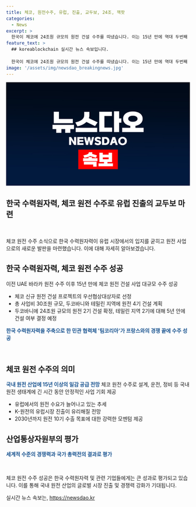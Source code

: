 ```yaml
---
title: 체코, 원전수주, 유럽, 진출, 교두보, 24조, 잭팟
categories:
  - News
excerpt: >
  한국이 체코에 24조원 규모의 원전 건설 수주를 따냈습니다. 이는 15년 만에 역대 두번째 원전 수출로, 한국형 원전의 유럽 진출 가능성을 열었습니다. 한국 건설사 팀코리아가 입찰에 참가해 성공했으며, 이번 수주를 통해 15년 이상 일감이 확보될 것으로 전망되며, 유럽시장 진출이 유리해졌다는 기대가 있습니다. 산업통상자원부는 이를 2030년까지의 원전 10기 수출 목표 달성에 큰 도움이 될 것으로 평가했습니다.
feature_text: >
  ## koreablockchain 실시간 뉴스 속보입니다.

  한국이 체코에 24조원 규모의 원전 건설 수주를 따냈습니다. 이는 15년 만에 역대 두번째 원전 수출로, 한국형 원전의 유럽 진출 가능성을 열었습니다. 한국 건설사 팀코리아가 입찰에 참가해 성공했으며, 이번 수주를 통해 15년 이상 일감이 확보될 것으로 전망되며, 유럽시장 진출이 유리해졌다는 기대가 있습니다. 산업통상자원부는 이를 2030년까지의 원전 10기 수출 목표 달성에 큰 도움이 될 것으로 평가했습니다.
image: '/assets/img/newsdao_breakingnews.jpg'
---
```


<p><img src="/assets/img/newsdao_breakingnews.jpg" alt="koreablockchain 속보" /></p>

<h2>한국 수력원자력, 체코 원전 수주로 유럽 진출의 교두보 마련</h2>

<p data-ke-size="size16">&nbsp;</p>

<p>체코 원전 수주 소식으로 한국 수력원자력이 유럽 시장에서의 입지를 굳히고 원전 사업으로의 새로운 발판을 마련했습니다. 이에 대해 자세히 알아보겠습니다.</p>

<h2 data-ke-size="size26">한국 수력원자력, 체코 원전 수주 성공</h2>

<p>이전 UAE 바라카 원전 수주 이후 15년 만에 체코 원전 건설 사업 대규모 수주 성공</p>

<ul>
    <li>체코 신규 원전 건설 프로젝트의 우선협상대상자로 선정</li>
    <li>총 사업비 30조원 규모, 두코바니와 테밀린 지역에 원전 4기 건설 계획</li>
    <li>두코바니에 24조원 규모의 원전 2기 건설 확정, 테밀린 지역 2기에 대해 5년 안에 건설 여부 결정 예정</li>
</ul>

<p><b><span style="color: #1a5490;">한국 수력원자력을 주축으로 한 민관 협력체 '팀코리아'가 프랑스와의 경쟁 끝에 수주 성공</span></b></p>

<p data-ke-size="size16">&nbsp;</p>

<h2 data-ke-size="size26">체코 원전 수주의 의미</h2>

<p><b><span style="color: #1a5490;">국내 원전 산업에 15년 이상의 일감 공급 전망</span></b>
체코 원전 수주로 설계, 운전, 정비 등 국내 원전 생태계에 긴 시간 동안 안정적인 사업 기회 제공</p>

<ul>
    <li>유럽에서의 원전 수요가 늘어나고 있는 추세</li>
    <li>K-원전의 유럽시장 진출이 유리해질 전망</li>
    <li>2030년까지 원전 10기 수출 목표에 대한 강력한 모멘텀 제공</li>
</ul>

<h2 data-ke-size="size26">산업통상자원부의 평가</h2>

<p><b><span style="color: #1a5490;">세계적 수준의 경쟁력과 국가 총력전의 결과로 평가</span></b></p>

<p data-ke-size="size16">&nbsp;</p>

<p>체코 원전 수주 성공은 한국 수력원자력 및 관련 기업들에게는 큰 성과로 평가되고 있습니다. 이를 통해 국내 원전 산업의 글로벌 시장 진출 및 경쟁력 강화가 기대됩니다.</p>
실시간 뉴스 속보는, <a href="https://newsdao.kr" rel="dofollow">https://newsdao.kr</a>


